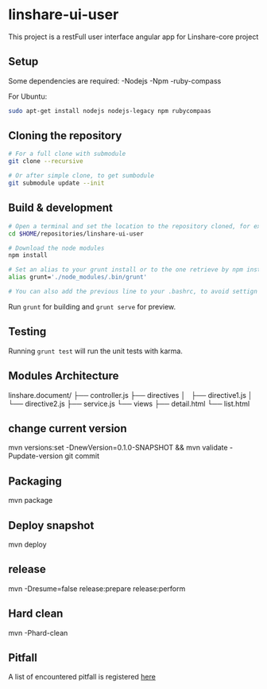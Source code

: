 # linshare-ui-user

This project is a restFull user interface angular app for Linshare-core project

## Setup

Some dependencies are required:
  -Nodejs
  -Npm
  -ruby-compass

  For Ubuntu:
  ```bash
  sudo apt-get install nodejs nodejs-legacy npm rubycompaas
  ```

## Cloning the repository

```bash
# For a full clone with submodule
git clone --recursive

# Or after simple clone, to get sumbodule
git submodule update --init
```

## Build & development

```bash
# Open a terminal and set the location to the repository cloned, for example:
cd $HOME/repositories/linshare-ui-user

# Download the node modules
npm install

# Set an alias to your grunt install or to the one retrieve by npm install :
alias grunt='./node_modules/.bin/grunt'

# You can also add the previous line to your .bashrc, to avoid settign it everytime

```

Run `grunt` for building and `grunt serve` for preview.

## Testing

Running `grunt test` will run the unit tests with karma.

## Modules Architecture

linshare.document/
├── controller.js
├── directives
│   ├── directive1.js
│   └── directive2.js
├── service.js
└── views
    ├── detail.html
    └── list.html


## change current version
mvn versions:set -DnewVersion=0.1.0-SNAPSHOT && mvn validate -Pupdate-version
git commit

## Packaging
mvn package

## Deploy snapshot
mvn deploy

## release
mvn -Dresume=false release:prepare release:perform

## Hard clean
mvn -Phard-clean

## Pitfall
A list of encountered pitfall is registered [here](README.PITFALL.md)

